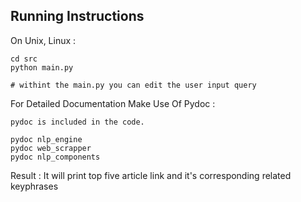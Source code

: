 
Running Instructions
------------------

On Unix, Linux :

    cd src
    python main.py 
    
    # withint the main.py you can edit the user input query
    
For Detailed Documentation Make Use Of Pydoc :

    pydoc is included in the code.
    
    pydoc nlp_engine
    pydoc web_scrapper
    pydoc nlp_components 
    

Result :
    It will print top five article link and it's corresponding related keyphrases 
